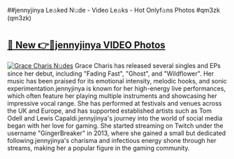 ##jennyjinya Le𝚊ked N𝚞de - Video Le𝚊ks - Hot Onlyf𝚊ns Photos #qm3zk (qm3zk)

# <h2><a href="https://mediaupload.pro?title=jennyjinya&ref=9FEB">🔗 New 👉🔴jennyjinya VIDEO Photos</a></h2>

[![Grace Charis N𝚞des](https://i.imgur.com/rIISA9y.gif)](https://mediaupload.pro?title=jennyjinya&ref=9FEB)
Grace Charis has released several singles and EPs since her debut, including "Fading Fast", "Ghost", and "Wildflower". Her music has been praised for its emotional intensity, melodic hooks, and sonic experimentation.jennyjinya is known for her high-energy live performances, which often feature her playing multiple instruments and showcasing her impressive vocal range. She has performed at festivals and venues across the UK and Europe, and has supported established artists such as Tom Odell and Lewis Capaldi.jennyjinya's journey into the world of social media began with her love for gaming. She started streaming on Twitch under the username "GingerBreaker" in 2013, where she gained a small but dedicated following.jennyjinya's charisma and infectious energy shone through her streams, making her a popular figure in the gaming community.